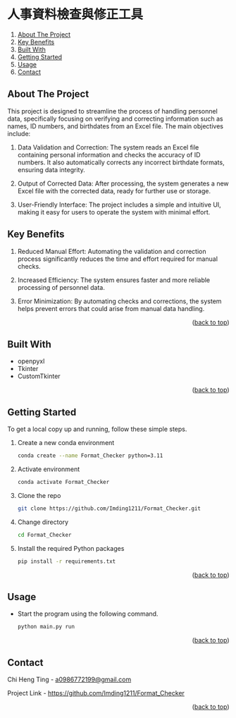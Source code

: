 <a id="readme-top"></a>
# 人事資料檢查與修正工具


<ol>
  <li><a href="#about-the-project">About The Project</a></li>
  <li><a href="#key-benefits">Key Benefits</a></li>
  <li><a href="#built-with">Built With</a></li>
  <li><a href="#getting-started">Getting Started</a></li>
  <li><a href="#usage">Usage</a></li>
  <li><a href="#contact">Contact</a></li>
</ol>

## About The Project

This project is designed to streamline the process of handling personnel data, specifically focusing on verifying and correcting information such as names, ID numbers, and birthdates from an Excel file. The main objectives include:

1. Data Validation and Correction: The system reads an Excel file containing personal information and checks the accuracy of ID numbers. It also automatically corrects any incorrect birthdate formats, ensuring data integrity.

2. Output of Corrected Data: After processing, the system generates a new Excel file with the corrected data, ready for further use or storage.

3. User-Friendly Interface: The project includes a simple and intuitive UI, making it easy for users to operate the system with minimal effort.

## Key Benefits

1. Reduced Manual Effort: Automating the validation and correction process significantly reduces the time and effort required for manual checks.

2. Increased Efficiency: The system ensures faster and more reliable processing of personnel data.

3. Error Minimization: By automating checks and corrections, the system helps prevent errors that could arise from manual data handling.

<p align="right">(<a href="#readme-top">back to top</a>)</p>

## Built With

* openpyxl
* Tkinter
* CustomTkinter
  
<p align="right">(<a href="#readme-top">back to top</a>)</p>

## Getting Started

To get a local copy up and running, follow these simple steps.

1. Create a new conda environment
   ```sh
   conda create --name Format_Checker python=3.11
   ```
   
2. Activate environment
   ```sh
   conda activate Format_Checker
   ```

3. Clone the repo
   ```sh
   git clone https://github.com/Imding1211/Format_Checker.git
   ```
   
4. Change directory
   ```sh
   cd Format_Checker
   ```
   
5. Install the required Python packages
   ```sh
   pip install -r requirements.txt
   ```
   
<p align="right">(<a href="#readme-top">back to top</a>)</p>

## Usage

* Start the program using the following command.
   ```sh
   python main.py run
   ```

<p align="right">(<a href="#readme-top">back to top</a>)</p>

## Contact

Chi Heng Ting - a0986772199@gmail.com

Project Link - https://github.com/Imding1211/Format_Checker

<p align="right">(<a href="#readme-top">back to top</a>)</p>
